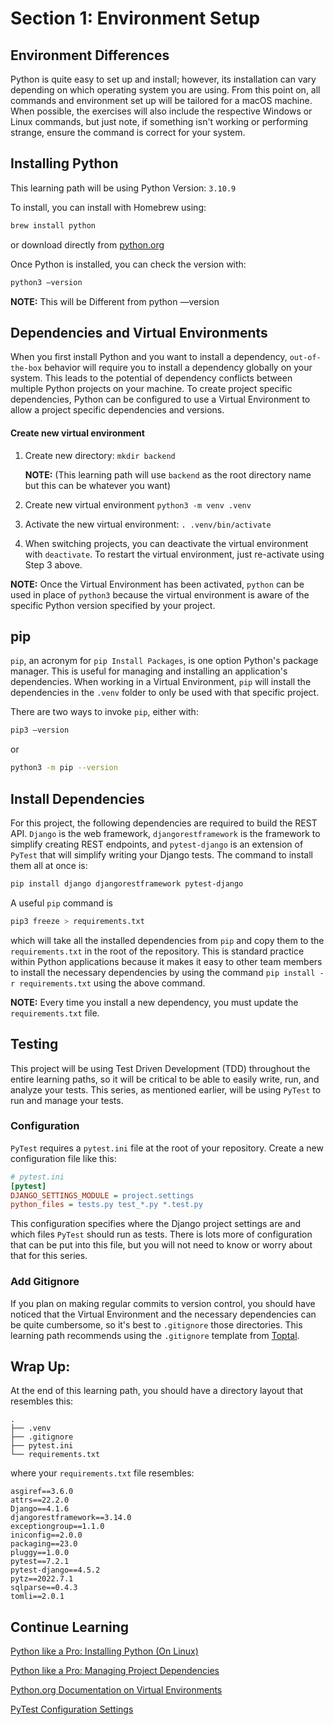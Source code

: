 # Section 1: Environment Setup

## Environment Differences

Python is quite easy to set up and install; however, its installation can vary depending on which operating
system you are using. From this point on, all commands and environment set up will be tailored for a macOS machine.
When possible, the exercises will also include the respective Windows or Linux commands, but just note, if something
isn't
working or performing strange, ensure the command is correct for your system.

## Installing Python

This learning path will be using Python Version: `3.10.9`

To install, you can install with Homebrew using:

```bash
brew install python
``` 

or download directly from [python.org](https://www.python.org/downloads/)

Once Python is installed, you can check the version with:

```bash
python3 —version
```

__NOTE:__ This will be Different from python —version

## Dependencies and Virtual Environments

When you first install Python and you want to install a dependency, `out-of-the-box` behavior will require you to
install
a dependency globally on your system. This leads to the potential of dependency conflicts between multiple Python
projects on your machine. To create project specific dependencies, Python can be configured to use a Virtual Environment
to allow a project specific dependencies and versions.

#### Create new virtual environment

1. Create new directory:  `mkdir backend`

   __NOTE:__ (This learning path will use `backend` as the root directory name but this can be whatever you want)

2. Create new virtual environment `python3 -m venv .venv`

3. Activate the new virtual environment: `. .venv/bin/activate`

4. When switching projects, you can deactivate the virtual environment with  `deactivate`. To restart the virtual
   environment, just re-activate using Step 3 above.

__NOTE:__ Once the Virtual Environment has been activated, `python` can be used in place of `python3` because the
virtual
environment is aware of the specific Python version specified by your project.

## pip

`pip`, an acronym for `pip Install Packages`, is one option Python's package manager. This is useful for managing and
installing an application's dependencies. When working in a Virtual Environment, `pip` will install the dependencies in
the `.venv` folder to only be used with that specific project.

There are two ways to invoke `pip`, either with:

```bash
pip3 —version
```

or

```bash
python3 -m pip --version
```

## Install Dependencies

For this project, the following dependencies are required to build the REST API.  `Django` is the web
framework, `djangorestframework` is the framework to simplify creating REST endpoints, and `pytest-django` is an
extension
of `PyTest` that will simplify writing your Django tests. The command to install them all at once is:

```bash
pip install django djangorestframework pytest-django
```

A useful `pip` command is

```bash
pip3 freeze > requirements.txt
```

which will take all the installed dependencies from `pip` and copy them to the `requirements.txt` in the root of the
repository. This is standard practice within Python applications because it makes it easy to other team members to
install the necessary dependencies by using the command `pip install -r requirements.txt` using the above command.

__NOTE:__ Every time you install a new dependency, you must update the `requirements.txt` file.

## Testing

This project will be using Test Driven Development (TDD) throughout the entire learning paths, so it will be critical to
be able to easily write, run, and analyze your tests. This series, as mentioned earlier, will be using `PyTest` to run
and manage your tests.

### Configuration

`PyTest` requires a `pytest.ini` file at the root of your repository. Create a new configuration file like this:

```ini
# pytest.ini
[pytest]
DJANGO_SETTINGS_MODULE = project.settings
python_files = tests.py test_*.py *.test.py
```

This configuration specifies where the Django project settings are and which files `PyTest` should run as tests. There
is lots more of configuration that can be put into this file, but you will not need to know or worry about that for this
series.

### Add Gitignore

If you plan on making regular commits to version control, you should have noticed that the Virtual Environment and the
necessary dependencies can be quite cumbersome, so it's best to `.gitignore` those directories. This learning path
recommends using the `.gitignore` template from [Toptal](https://www.toptal.com/developers/gitignore/api/django).

## Wrap Up:

At the end of this learning path, you should have a directory layout that resembles this:

```text
.
├── .venv
├── .gitignore
├── pytest.ini
└── requirements.txt
```

where your `requirements.txt` file resembles:

```text
asgiref==3.6.0
attrs==22.2.0
Django==4.1.6
djangorestframework==3.14.0
exceptiongroup==1.1.0
iniconfig==2.0.0
packaging==23.0
pluggy==1.0.0
pytest==7.2.1
pytest-django==4.5.2
pytz==2022.7.1
sqlparse==0.4.3
tomli==2.0.1
```

## Continue Learning

[Python like a Pro: Installing Python (On Linux)](https://tanzu.vmware.com/developer/guides/gs-python-like-a-pro/)

[Python like a Pro: Managing Project Dependencies](https://tanzu.vmware.com/developer/guides/gs-managing-python-packages/)

[Python.org Documentation on Virtual Environments](https://packaging.python.org/en/latest/guides/installing-using-pip-and-virtual-environments/)

[PyTest Configuration Settings](https://docs.pytest.org/en/7.1.x/reference/customize.html)
